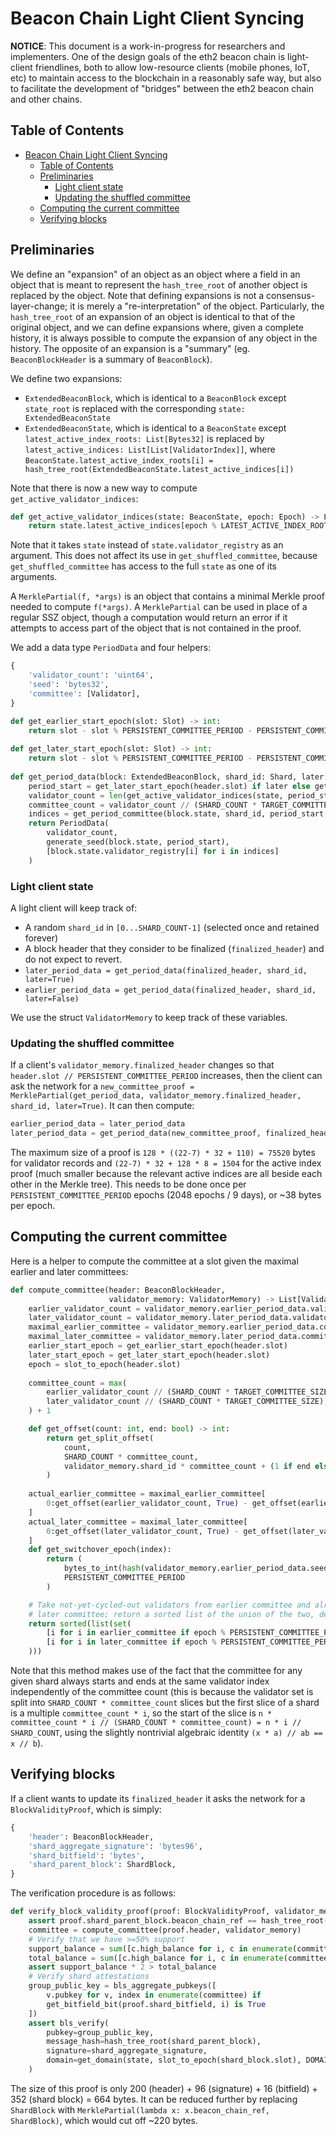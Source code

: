 # Beacon Chain Light Client Syncing

__NOTICE__: This document is a work-in-progress for researchers and implementers. One of the design goals of the eth2 beacon chain is light-client friendlines, both to allow low-resource clients (mobile phones, IoT, etc) to maintain access to the blockchain in a reasonably safe way, but also to facilitate the development of "bridges" between the eth2 beacon chain and other chains.

## Table of Contents

<!-- TOC -->

- [Beacon Chain Light Client Syncing](#beacon-chain-light-client-syncing)
    - [Table of Contents](#table-of-contents)
    - [Preliminaries](#preliminaries)
        - [Light client state](#light-client-state)
        - [Updating the shuffled committee](#updating-the-shuffled-committee)
    - [Computing the current committee](#computing-the-current-committee)
    - [Verifying blocks](#verifying-blocks)

<!-- /TOC -->


## Preliminaries

We define an "expansion" of an object as an object where a field in an object that is meant to represent the `hash_tree_root` of another object is replaced by the object. Note that defining expansions is not a consensus-layer-change; it is merely a "re-interpretation" of the object. Particularly, the `hash_tree_root` of an expansion of an object is identical to that of the original object, and we can define expansions where, given a complete history, it is always possible to compute the expansion of any object in the history. The opposite of an expansion is a "summary" (eg. `BeaconBlockHeader` is a summary of `BeaconBlock`).

We define two expansions:

* `ExtendedBeaconBlock`, which is identical to a `BeaconBlock` except `state_root` is replaced with the corresponding `state: ExtendedBeaconState`
* `ExtendedBeaconState`, which is identical to a `BeaconState` except `latest_active_index_roots: List[Bytes32]` is replaced by `latest_active_indices: List[List[ValidatorIndex]]`, where `BeaconState.latest_active_index_roots[i] = hash_tree_root(ExtendedBeaconState.latest_active_indices[i])`

Note that there is now a new way to compute `get_active_validator_indices`:

```python
def get_active_validator_indices(state: BeaconState, epoch: Epoch) -> List[ValidatorIndex]:
    return state.latest_active_indices[epoch % LATEST_ACTIVE_INDEX_ROOTS_LENGTH]
```

Note that it takes `state` instead of `state.validator_registry` as an argument. This does not affect its use in `get_shuffled_committee`, because `get_shuffled_committee` has access to the full `state` as one of its arguments.

A `MerklePartial(f, *args)` is an object that contains a minimal Merkle proof needed to compute `f(*args)`. A `MerklePartial` can be used in place of a regular SSZ object, though a computation would return an error if it attempts to access part of the object that is not contained in the proof.

We add a data type `PeriodData` and four helpers:

```python
{
    'validator_count': 'uint64',
    'seed': 'bytes32',
    'committee': [Validator],
}
```

```python
def get_earlier_start_epoch(slot: Slot) -> int:
    return slot - slot % PERSISTENT_COMMITTEE_PERIOD - PERSISTENT_COMMITTEE_PERIOD * 2
    
def get_later_start_epoch(slot: Slot) -> int:
    return slot - slot % PERSISTENT_COMMITTEE_PERIOD - PERSISTENT_COMMITTEE_PERIOD
    
def get_period_data(block: ExtendedBeaconBlock, shard_id: Shard, later: bool) -> PeriodData:
    period_start = get_later_start_epoch(header.slot) if later else get_earlier_start_epoch(header.slot)
    validator_count = len(get_active_validator_indices(state, period_start))
    committee_count = validator_count // (SHARD_COUNT * TARGET_COMMITTEE_SIZE) + 1
    indices = get_period_committee(block.state, shard_id, period_start, 0, committee_count)
    return PeriodData(
        validator_count,
        generate_seed(block.state, period_start),
        [block.state.validator_registry[i] for i in indices]
    )
```

### Light client state

A light client will keep track of:

* A random `shard_id` in `[0...SHARD_COUNT-1]` (selected once and retained forever)
* A block header that they consider to be finalized (`finalized_header`) and do not expect to revert.
* `later_period_data = get_period_data(finalized_header, shard_id, later=True)`
* `earlier_period_data = get_period_data(finalized_header, shard_id, later=False)`

We use the struct `ValidatorMemory` to keep track of these variables.

### Updating the shuffled committee

If a client's `validator_memory.finalized_header` changes so that `header.slot // PERSISTENT_COMMITTEE_PERIOD` increases, then the client can ask the network for a `new_committee_proof = MerklePartial(get_period_data, validator_memory.finalized_header, shard_id, later=True)`. It can then compute:

```python
earlier_period_data = later_period_data
later_period_data = get_period_data(new_committee_proof, finalized_header, shard_id, later=True)
```

The maximum size of a proof is `128 * ((22-7) * 32 + 110) = 75520` bytes for validator records and `(22-7) * 32 + 128 * 8 = 1504` for the active index proof (much smaller because the relevant active indices are all beside each other in the Merkle tree). This needs to be done once per `PERSISTENT_COMMITTEE_PERIOD` epochs (2048 epochs / 9 days), or ~38 bytes per epoch.

## Computing the current committee

Here is a helper to compute the committee at a slot given the maximal earlier and later committees:

```python
def compute_committee(header: BeaconBlockHeader,
                      validator_memory: ValidatorMemory) -> List[ValidatorIndex]:
    earlier_validator_count = validator_memory.earlier_period_data.validator_count
    later_validator_count = validator_memory.later_period_data.validator_count
    maximal_earlier_committee = validator_memory.earlier_period_data.committee
    maximal_later_committee = validator_memory.later_period_data.committee
    earlier_start_epoch = get_earlier_start_epoch(header.slot)
    later_start_epoch = get_later_start_epoch(header.slot)
    epoch = slot_to_epoch(header.slot)
    
    committee_count = max(
        earlier_validator_count // (SHARD_COUNT * TARGET_COMMITTEE_SIZE),
        later_validator_count // (SHARD_COUNT * TARGET_COMMITTEE_SIZE),
    ) + 1

    def get_offset(count: int, end: bool) -> int:
        return get_split_offset(
            count,
            SHARD_COUNT * committee_count,
            validator_memory.shard_id * committee_count + (1 if end else 0),
        )
                                
    actual_earlier_committee = maximal_earlier_committee[
        0:get_offset(earlier_validator_count, True) - get_offset(earlier_validator_count, False)
    ]
    actual_later_committee = maximal_later_committee[
        0:get_offset(later_validator_count, True) - get_offset(later_validator_count, False)
    ]
    def get_switchover_epoch(index):
        return (
            bytes_to_int(hash(validator_memory.earlier_period_data.seed + bytes3(index))[0:8]) %
            PERSISTENT_COMMITTEE_PERIOD
        )

    # Take not-yet-cycled-out validators from earlier committee and already-cycled-in validators from
    # later committee; return a sorted list of the union of the two, deduplicated
    return sorted(list(set(
        [i for i in earlier_committee if epoch % PERSISTENT_COMMITTEE_PERIOD < get_switchover_epoch(i)] +
        [i for i in later_committee if epoch % PERSISTENT_COMMITTEE_PERIOD >= get_switchover_epoch(i)]
    )))
```

Note that this method makes use of the fact that the committee for any given shard always starts and ends at the same validator index independently of the committee count (this is because the validator set is split into `SHARD_COUNT * committee_count` slices but the first slice of a shard is a multiple `committee_count * i`, so the start of the slice is `n * committee_count * i // (SHARD_COUNT * committee_count) = n * i // SHARD_COUNT`, using the slightly nontrivial algebraic identity `(x * a) // ab == x // b`).

## Verifying blocks

If a client wants to update its `finalized_header` it asks the network for a `BlockValidityProof`, which is simply:

```python
{
    'header': BeaconBlockHeader,
    'shard_aggregate_signature': 'bytes96',
    'shard_bitfield': 'bytes',
    'shard_parent_block': ShardBlock,
}
```

The verification procedure is as follows:

```python
def verify_block_validity_proof(proof: BlockValidityProof, validator_memory: ValidatorMemory) -> bool:
    assert proof.shard_parent_block.beacon_chain_ref == hash_tree_root(proof.header)
    committee = compute_committee(proof.header, validator_memory)
    # Verify that we have >=50% support
    support_balance = sum([c.high_balance for i, c in enumerate(committee) if get_bitfield_bit(proof.shard_bitfield, i) is True])
    total_balance = sum([c.high_balance for i, c in enumerate(committee)]
    assert support_balance * 2 > total_balance
    # Verify shard attestations
    group_public_key = bls_aggregate_pubkeys([
        v.pubkey for v, index in enumerate(committee) if
        get_bitfield_bit(proof.shard_bitfield, i) is True
    ])
    assert bls_verify(
        pubkey=group_public_key,
        message_hash=hash_tree_root(shard_parent_block),
        signature=shard_aggregate_signature,
        domain=get_domain(state, slot_to_epoch(shard_block.slot), DOMAIN_SHARD_ATTESTER)
    )
```

The size of this proof is only 200 (header) + 96 (signature) + 16 (bitfield) + 352 (shard block) = 664 bytes. It can be reduced further by replacing `ShardBlock` with `MerklePartial(lambda x: x.beacon_chain_ref, ShardBlock)`, which would cut off ~220 bytes.
